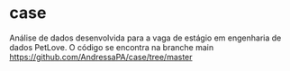 # case

Análise de dados desenvolvida para a vaga de estágio em engenharia de dados PetLove.
O código se encontra na branche main https://github.com/AndressaPA/case/tree/master
